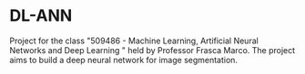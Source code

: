 # DL-ANN
Project for the class "509486 - Machine Learning, Artificial Neural Networks and Deep Learning " held by Professor Frasca Marco. The project aims to build a deep neural network for image segmentation.
